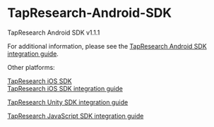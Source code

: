 # TapResearch-Android-SDK
TapResearch Android SDK v1.1.1

For additional information, please see the [TapResearch Android SDK integration guide](https://www.tapresearch.com/docs/android-integration-guide).


Other platforms:

[TapResearch iOS SDK](https://github.com/TapResearch/TapResearch-iOS-SDK)  
[TapResearch iOS SDK integration guide](https://www.tapresearch.com/docs/ios-integration-guide)

[TapResearch Unity SDK integration guide](https://www.tapresearch.com/docs/unity-integration-guide)

[TapResearch JavaScript SDK integration guide](https://www.tapresearch.com/docs/javascript-integration-guide)  

